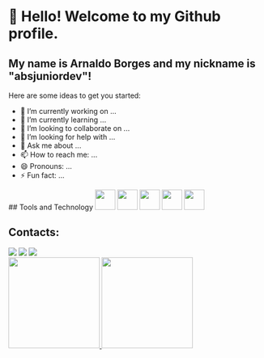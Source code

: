 
# 👋 Hello! Welcome to my Github profile.

## My name is Arnaldo Borges and my nickname is "absjuniordev"!

Here are some ideas to get you started:

- 🔭 I’m currently working on ...
- 🌱 I’m currently learning ...
- 👯 I’m looking to collaborate on ...
- 🤔 I’m looking for help with ...
- 💬 Ask me about ...
- 📫 How to reach me: ...
- 😄 Pronouns: ...
- ⚡ Fun fact: ...


<div> 
## Tools and Technology
<img loading="lazy" img src="https://cdn.jsdelivr.net/gh/devicons/devicon/icons/flutter/flutter-original.svg" width="40" height="40" /> 
<img src="https://cdn.jsdelivr.net/gh/devicons/devicon/icons/firebase/firebase-plain.svg" width="40" height="40" /> 
<img src="https://cdn.jsdelivr.net/gh/devicons/devicon/icons/git/git-original.svg" width="40" height="40"/> 
<img src="https://cdn.jsdelivr.net/gh/devicons/devicon/icons/github/github-original.svg" width="40" height="40" color="white"/> 
<img src="https://cdn.jsdelivr.net/gh/devicons/devicon/icons/vscode/vscode-original.svg" width="40" height="40" />
</div> 
 
## Contacts:        
<div>
<a href="https://www.instagram.com/absjunnior/" target="_blank"><img loading="lazy" src="https://img.shields.io/badge/-Instagram-%23E4405F?style=for-the-badge&logo=instagram&logoColor=white" target="_blank"></a>
<a href = "mailto:abs.junnior@hotmail.com"><img loading="lazy" src="https://img.shields.io/badge/Microsoft_Outlook-0078D4?style=for-the-badge&logo=microsoft-outlook&logoColor=white"></a>  
<a href="https://br.linkedin.com/in/arnaldo-borges-jr" target="_blank"><img loading="lazy" src="https://img.shields.io/badge/-LinkedIn-%230077B5?style=for-the-badge&logo=linkedin&logoColor=white" target="_blank"></a>   
</div>

<div>
<a href="https://github.com/absjuniordev">
<img loading="lazy" height="180em" src="https://github-readme-stats.vercel.app/api/top-langs/?username=https://github.com/absjuniordev&layout=compact&langs_count=7&theme=dracula"/>
<img loading="lazy" height="180em" src="https://github-readme-stats.vercel.app/api?username=https://github.com/absjuniordev&show_icons=true&theme=dracula&include_all_commits=true&count_private=true"/>
</div>          
          


